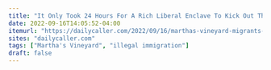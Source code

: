 ```yaml
---
title: "It Only Took 24 Hours For A Rich Liberal Enclave To Kick Out Their Illegal Migrants"
date: 2022-09-16T14:05:52-04:00
itemurl: "https://dailycaller.com/2022/09/16/marthas-vineyard-migrants-cape-cod/"
sites: "dailycaller.com"
tags: ["Martha's Vineyard", "illegal immigration"]
draft: false
---
```


